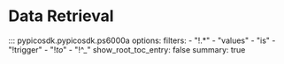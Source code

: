 <!-- Copyright (C) 2018-2022 Pico Technology Ltd. See LICENSE file for terms. -->
# Data Retrieval

::: pypicosdk.pypicosdk.ps6000a
    options:
        filters:
        - "!.*"
        - "values"
        - "is"
        - "!trigger"
        - "!_to_"
        - "!^_"
        show_root_toc_entry: false
        summary: true